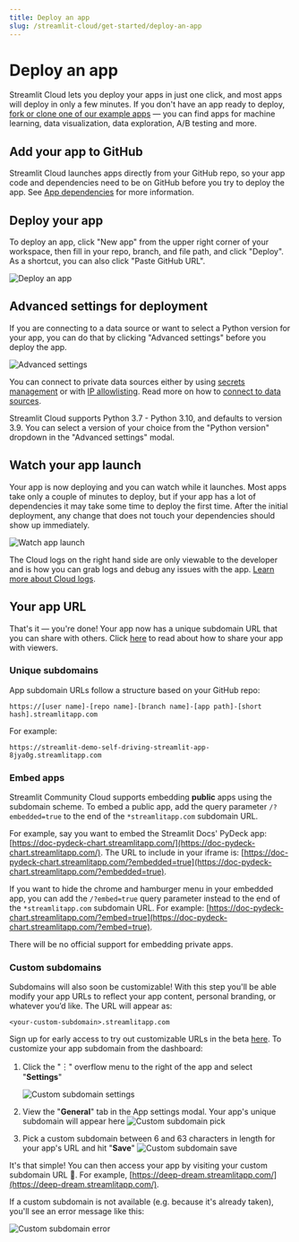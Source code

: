 ```yaml
---
title: Deploy an app
slug: /streamlit-cloud/get-started/deploy-an-app
---
```


# Deploy an app

Streamlit Cloud lets you deploy your apps in just one click, and most apps will deploy in only a few minutes. If you don't have an app ready to deploy, [fork or clone one of our example apps](https://streamlit-cloud-example-apps-streamlit-app-sw3u0r.streamlitapp.com/?hsCtaTracking=28f10086-a3a5-4ea8-9403-f3d52bf26184|22470002-acb1-4d93-8286-00ee4f8a46fb) — you can find apps for machine learning, data visualization, data exploration, A/B testing and more.

## Add your app to GitHub

Streamlit Cloud launches apps directly from your GitHub repo, so your app code and dependencies need to be on GitHub before you try to deploy the app. See [App dependencies](/streamlit-cloud/get-started/deploy-an-app/app-dependencies) for more information.

## Deploy your app

To deploy an app, click "New app" from the upper right corner of your workspace, then fill in your repo, branch, and file path, and click "Deploy". As a shortcut, you can also click "Paste GitHub URL".

![Deploy an app](/images/streamlit-cloud/deploy-an-app.png)

## Advanced settings for deployment

If you are connecting to a data source or want to select a Python version for your app, you can do that by clicking "Advanced settings" before you deploy the app.

![Advanced settings](/images/streamlit-cloud/advanced-settings.png)

You can connect to private data sources either by using [secrets management](/streamlit-cloud/get-started/deploy-an-app/connect-to-data-sources/secrets-management) or with [IP allowlisting](/streamlit-cloud/get-started/deploy-an-app/connect-to-data-sources/stable-outbound-ip-addresses). Read more on how to [connect to data sources](/streamlit-cloud/get-started/deploy-an-app/connect-to-data-sources).

<Tip>

Streamlit Cloud supports Python 3.7 - Python 3.10, and defaults to version 3.9. You can select a version of your choice from the "Python version" dropdown in the "Advanced settings" modal.

</Tip>

## Watch your app launch

Your app is now deploying and you can watch while it launches. Most apps take only a couple of minutes to deploy, but if your app has a lot of dependencies it may take some time to deploy the first time. After the initial deployment, any change that does not touch your dependencies should show up immediately.

![Watch app launch](/images/streamlit-cloud/watch-app-launch.png)

<Note>

The Cloud logs on the right hand side are only viewable to the developer and is how you can grab logs and debug any issues with the app. [Learn more about Cloud logs](/streamlit-cloud/get-started/manage-your-app#cloud-logs).

</Note>

## Your app URL

That's it — you're done! Your app now has a unique subdomain URL that you can share with others. Click [here](/streamlit-cloud/get-started/share-your-app) to read about how to share your app with viewers.

### Unique subdomains

App subdomain URLs follow a structure based on your GitHub repo:

```text
https://[user name]-[repo name]-[branch name]-[app path]-[short hash].streamlitapp.com
```

For example:

```text
https://streamlit-demo-self-driving-streamlit-app-8jya0g.streamlitapp.com
```

### Embed apps

Streamlit Community Cloud supports embedding **public** apps using the subdomain scheme. To embed a public app, add the query parameter `/?embedded=true` to the end of the `*streamlitapp.com` subdomain URL.

For example, say you want to embed the Streamlit Docs' PyDeck app: [https://doc-pydeck-chart.streamlitapp.com/](https://doc-pydeck-chart.streamlitapp.com/). The URL to include in your iframe is: [https://doc-pydeck-chart.streamlitapp.com/?embedded=true](https://doc-pydeck-chart.streamlitapp.com/?embedded=true).

If you want to hide the chrome and hamburger menu in your embedded app, you can add the `/?embed=true` query parameter instead to the end of the `*streamlitapp.com` subdomain URL. For example: [https://doc-pydeck-chart.streamlitapp.com/?embed=true](https://doc-pydeck-chart.streamlitapp.com/?embed=true).

<Important>

There will be no official support for embedding private apps.

</Important>

### Custom subdomains

Subdomains will also soon be customizable! With this step you'll be able modify your app URLs to reflect your app content, personal branding, or whatever you’d like. The URL will appear as:

```text
<your-custom-subdomain>.streamlitapp.com
```

Sign up for early access to try out customizable URLs in the beta [here](https://forms.streamlit.io/customizable-url-beta). To customize your app subdomain from the dashboard:

1. Click the "︙" overflow menu to the right of the app and select "**Settings**"

   ![Custom subdomain settings](/images/streamlit-cloud/custom-subdomain-settings.png)

2. View the "**General**" tab in the App settings modal. Your app's unique subdomain will appear here
   ![Custom subdomain pick](/images/streamlit-cloud/custom-subdomain-pick.png)

3. Pick a custom subdomain between 6 and 63 characters in length for your app's URL and hit "**Save**"
   ![Custom subdomain save](/images/streamlit-cloud/custom-subdomain-save.png)

It's that simple! You can then access your app by visiting your custom subdomain URL 🎉. For example, [https://deep-dream.streamlitapp.com/](https://deep-dream.streamlitapp.com/).

If a custom subdomain is not available (e.g. because it's already taken), you'll see an error message like this:

![Custom subdomain error](/images/streamlit-cloud/custom-subdomain-error.png)
